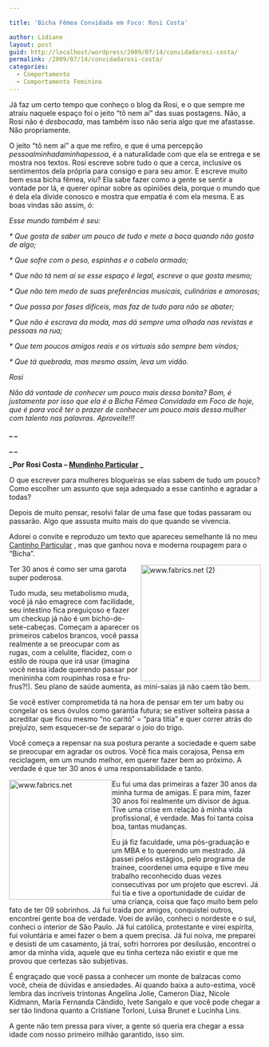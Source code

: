 ```yaml
---

title: 'Bicha Fêmea Convidada em Foco: Rosi Costa'

author: Lidiane
layout: post
guid: http://localhost/wordpress/2009/07/14/convidadarosi-costa/
permalink: /2009/07/14/convidadarosi-costa/
categories:
  - Comportamento
  - Comportamento Feminino
---
```

Já faz um certo tempo que conheço o blog da Rosi, e o que sempre me atraiu naquele espaço foi o jeito “tô nem aí” das suas postagens. Não, a Rosi não é _desbocada_, mas também isso não seria algo que me afastasse. Não propriamente.

O jeito “tô nem aí” a que me refiro, e que é uma percepção _pessoalminhadaminhapessoa_, é a naturalidade com que ela se entrega e se mostra nos textos. Rosi escreve sobre tudo o que a cerca, inclusive os sentimentos dela própria para consigo e para seu amor. E escreve muito bem essa bicha fêmea, _viu_? Ela sabe fazer como a gente se sentir a vontade por lá, e querer opinar sobre as opiniões dela, porque o mundo que é dela ela divide conosco e mostra que empatia é com ela mesma. E as boas vindas são assim, ó:

_Esse mundo também é seu:_ 

_* Que gosta de saber um pouco de tudo e mete a boca quando não gosta de algo;_

_* Que sofre com o peso, espinhas e o cabelo armado;_

_* Que não tá nem aí se esse espaço é legal, escreve o que gosta mesmo;_

_* Que não tem medo de suas preferências musicais, culinárias e amorosas;_

_* Que passa por fases difíceis, mas faz de tudo para não se abater;_

_* Que não é escrava da moda, mas dá sempre uma olhada nas revistas e pessoas na rua;_

_* Que tem poucos amigos reais e os virtuais são sempre bem vindos;_

_* Que tá quebrada, mas mesmo assim, leva um vidão._ 

_Rosi_

_Não dá vontade de conhecer um pouco mais dessa bonita? Bom, é justamente por isso que ela é a Bicha Fêmea Convidada em Foco de hoje, que é para você ter o prazer de conhecer um pouco mais dessa mulher com talento nas palavras. Aproveite!!!_

**_ _**

**_ _**

**_Por Rosi Costa – [Mundinho Particular](http://mundinhodarosi.blogspot.com/) _**

O que escrever para mulheres blogueiras se elas sabem de tudo um pouco? Como escolher um assunto que seja adequado a esse cantinho e agradar a todas?

Depois de muito pensar, resolvi falar de uma fase que todas passaram ou passarão. Algo que assusta muito mais do que quando se vivencia.
  
Adorei o convite e reproduzo um texto que apareceu semelhante lá no meu [Cantinho Particular](http://mundinhodarosi.blogspot.com/) , mas que ganhou nova e moderna roupagem para o &#8220;Bicha&#8221;.

[<img style="display: inline; margin-left: 0; margin-right: 0; border-width: 0;" title="www.fabrics.net (2)" src="http://www.trololodemulher.com.br/blog/wp-content/uploads/2009/07/www-fabrics-net2_thumb.jpg" alt="www.fabrics.net (2)" width="240" height="233" align="right" border="0" />](http://www.trololodemulher.com.br/blog/wp-content/uploads/2009/07/www-fabrics-net2.jpg) Ter 30 anos é como ser uma garota super poderosa.

Tudo muda, seu metabolismo muda, você já não emagrece com facilidade, seu intestino fica preguiçoso e fazer um checkup já não é um bicho-de-sete-cabeças. Começam a aparecer os primeiros cabelos brancos, você passa realmente a se preocupar com as rugas, com a celulite, flacidez, com o estilo de roupa que irá usar (imagina você nessa idade querendo passar por menininha com roupinhas rosa e fru-frus?!). Seu plano de saúde aumenta, as mini-saias já não caem tão bem.

Se você estiver comprometida tá na hora de pensar em ter um baby ou congelar os seus óvulos como garantia futura; se estiver solteira passa a acreditar que ficou mesmo “no caritó” = “para titia” e quer correr atrás do prejuízo, sem esquecer-se de separar o joio do trigo.

Você começa a repensar na sua postura perante a sociedade e quem sabe se preocupar em agradar os outros. Você fica mais corajosa, Pensa em reciclagem, em um mundo melhor, em querer fazer bem ao próximo. A verdade é que ter 30 anos é uma responsabilidade e tanto.

[<img style="display: inline; margin-left: 0; margin-right: 0; border-width: 0;" title="www.fabrics.net" src="http://www.trololodemulher.com.br/blog/wp-content/uploads/2009/07/www-fabrics-net_thumb.jpg" alt="www.fabrics.net" width="206" height="240" align="left" border="0" />](http://www.trololodemulher.com.br/blog/wp-content/uploads/2009/07/www-fabrics-net.jpg) Eu fui uma das primeiras a fazer 30 anos da minha turma de amigas. E para mim, fazer 30 anos foi realmente um divisor de água. Tive uma crise em relação à minha vida profissional, é verdade. Mas foi tanta coisa boa, tantas mudanças.

Eu já fiz faculdade, uma pós-graduação e um MBA e to querendo um mestrado. Já passei pelos estágios, pelo programa de trainee, coordenei uma equipe e tive meu trabalho reconhecido duas vezes consecutivas por um projeto que escrevi. Já fui tia e tive a oportunidade de cuidar de uma criança, coisa que faço muito bem pelo fato de ter 09 sobrinhos. Já fui traída por amigos, conquistei outros, encontrei gente boa de verdade. Voei de avião, conheci o nordeste e o sul, conheci o interior de São Paulo. Já fui católica, protestante e virei espírita, fui voluntária e amei fazer o bem a quem precisa. Já fui noiva, me preparei e desisti de um casamento, já traí, sofri horrores por desilusão, encontrei o amor da minha vida, aquele que eu tinha certeza não existir e que me provou que certezas são subjetivas.

É engraçado que você passa a conhecer um monte de balzacas como você, cheia de dúvidas e ansiedades. Aí quando baixa a auto-estima, você lembra das incríveis trintonas Angelina Jolie, Cameron Diaz, Nicole Kidmann, Maria Fernanda Cândido, Ivete Sangalo e que você pode chegar a ser tão lindona quanto a Cristiane Torloni, Luisa Brunet e Lucinha Lins.

A gente não tem pressa para viver, a gente só queria era chegar a essa idade com nosso primeiro milhão garantido, isso sim.